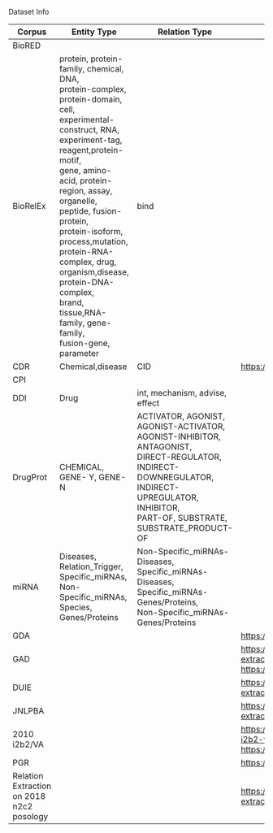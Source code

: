 Dataset Info

| Corpus   | Entity Type                                                  | Relation Type                                                | Url  | Other |
| -------- | ------------------------------------------------------------ | ------------------------------------------------------------ | ---- | ----- |
| BioRED   |                                                              |                                                              |      |       |
| BioRelEx | protein, protein-family, chemical, DNA,<br/>protein-complex, protein-domain, cell,<br/>experimental-construct, RNA,<br/>experiment-tag, reagent,protein-motif,<br/>gene, amino-acid, protein-region, assay,<br/>organelle, peptide, fusion-protein,<br/>protein-isoform, process,mutation,<br/>protein-RNA-complex, drug,<br/>organism,disease, protein-DNA-complex,<br/>brand, tissue,RNA-family, gene-family,<br/>fusion-gene, parameter | bind                                                         |      |       |
| CDR      | Chemical,disease                                             | CID                                                          |  https://paperswithcode.com/dataset/cdr    |       |
| CPI      |                                                              |                                                              |      |       |
| DDI      | Drug                                                         | int, mechanism, advise, effect                               |      |       |
| DrugProt | CHEMICAL, GENE- Y, GENE- N                                   | ACTIVATOR, AGONIST,<br/>AGONIST-ACTIVATOR,<br/>AGONIST-INHIBITOR, ANTAGONIST,<br/>DIRECT-REGULATOR,<br/>INDIRECT-DOWNREGULATOR,<br/>INDIRECT-UPREGULATOR, INHIBITOR,<br/>PART-OF, SUBSTRATE,<br/>SUBSTRATE_PRODUCT-OF |      |       |
| miRNA    | Diseases, Relation_Trigger,<br/>Specific_miRNAs, Non-Specific_miRNAs,<br/>Species, Genes/Proteins | Non-Specific_miRNAs-Diseases,<br/>Specific_miRNAs-Diseases,<br/>Specific_miRNAs-Genes/Proteins,<br/>Non-Specific_miRNAs-Genes/Proteins |      |       |
|     GDA     |                                                              |                                                              |   https://paperswithcode.com/dataset/gda   |       |
|     GAD     |                                                              |                                                              | https://paperswithcode.com/sota/relation-extraction-on-gad     or  https://arxiv.org/pdf/2401.00579 |       |
|     DUIE     |                                                              |                                                              |   https://paperswithcode.com/sota/relation-extraction-on-duie  |       |
|     JNLPBA     |                                                              |                                                              |  https://paperswithcode.com/sota/relation-extraction-on-jnlpba  |       |
|     2010 i2b2/VA    |                                                              |                                                              |  https://paperswithcode.com/dataset/2010-i2b2-va    or https://arxiv.org/pdf/2401.00579|       |
|     PGR    |                                                              |                                                              |   https://paperswithcode.com/dataset/pgr  |       |
|Relation Extraction on 2018 n2c2 posology|                                |                                                               |https://paperswithcode.com/sota/relation-extraction-on-2018-n2c2-posology||
